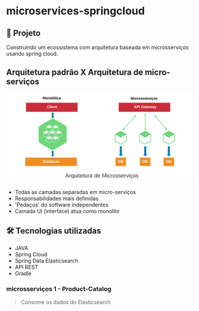 # microservices-springcloud

## 💬 Projeto

Construindo um ecossistema com arquitetura baseada em microsserviços usando spring cloud.

## Arquitetura padrão X Arquitetura de micro-serviços
<img src=".github/fluxo-mocroservices.png" alt="img-microservice"/>

- Todas as camadas separadas em micro-serviços
- Responsabilidades mais definidas
- 'Pedaços' do software independentes
- Camada UI (interface) atua como monolito

## 🛠️ Tecnologias utilizadas

- JAVA
- Spring Cloud
- Spring Data Elasticsearch
- API REST
- Gradle

### microsserviços 1 - Product-Catalog

> Consome os dados do Elasticsearch
